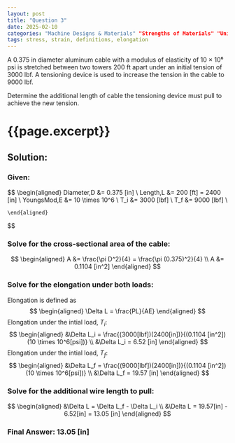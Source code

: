 ```yaml
---
layout: post
title: "Question 3"
date: 2025-02-10
categories: "Machine Designs & Materials" "Strengths of Materials" "Uniaxial Loading and Deformation"
tags: stress, strain, definitions, elongation
---
```


A 0.375 in diameter aluminum cable with a modulus of elasticity of 10 × 10⁶ psi is stretched between two towers 200 ft apart under an initial tension of 3000 lbf. A tensioning device is used to increase the tension in the cable to 9000 lbf.

Determine the additional length of cable the tensioning device must pull to achieve the new tension.

<!--more-->
# {{page.excerpt}}

## Solution:

### Given:

$$
    \begin{aligned}
        Diameter,D &= 0.375 [in] \\
        Length,L &= 200 [ft] = 2400 [in] \\
        YoungsMod,E &= 10 \times 10^6 \\
        T_i &= 3000 [lbf] \\
        T_f &= 9000 [lbf] \\

    \end{aligned}
$$

### Solve for the cross-sectional area of the cable:

$$
    \begin{aligned}
        A &= \frac{\pi D^2}{4} = \frac{\pi (0.375)^2}{4} \\
        A &= 0.1104 [in^2]
    \end{aligned}
$$

### Solve for the elongation under both loads:

Elongation is defined as
$$
    \begin{aligned}
        \Delta L = \frac{PL}{AE}
    \end{aligned}
$$
Elongation under the intial load, $T_i$:
$$
    \begin{aligned}
        &\Delta L_i = \frac{(3000[lbf])(2400[in])}{(0.1104 [in^2])(10 \times 10^6[psi])} \\
        &\Delta L_i = 6.52 [in]
    \end{aligned}
$$
Elongation under the intial load, $T_f$:
$$
    \begin{aligned}
        &\Delta L_f = \frac{(9000[lbf])(2400[in])}{(0.1104 [in^2])(10 \times 10^6[psi])} \\
        &\Delta L_f = 19.57 [in]
    \end{aligned}
$$
### Solve for the additional wire length to pull:
$$
    \begin{aligned}
        &\Delta L = \Delta L_f - \Delta L_i \\
        &\Delta L = 19.57[in] - 6.52[in] = 13.05 [in]
    \end{aligned}
$$

### Final Answer: 13.05 [in]